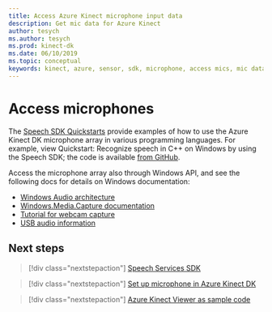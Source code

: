```yaml
---
title: Access Azure Kinect microphone input data
description: Get mic data for Azure Kinect
author: tesych
ms.author: tesych
ms.prod: kinect-dk
ms.date: 06/10/2019
ms.topic: conceptual 
keywords: kinect, azure, sensor, sdk, microphone, access mics, mic data
---
```


# Access microphones

The [Speech SDK Quickstarts](https://docs.microsoft.com/azure/cognitive-services/speech-service/#5-minute-quickstarts) provide examples of how to use the Azure Kinect DK microphone array in various programming languages.
For example, view Quickstart: Recognize speech in C++ on Windows by using the Speech SDK; the code is available [from GitHub](https://github.com/Azure-Samples/cognitive-services-speech-sdk/tree/master/quickstart/cpp-windows).

Access the microphone array also through Windows API, and see the following docs for details on Windows documentation:

* [Windows Audio architecture](https://docs.microsoft.com/windows-hardware/drivers/audio/windows-audio-architecture)
* [Windows.Media.Capture documentation](https://docs.microsoft.com/uwp/api/Windows.Media.Capture)
* [Tutorial for webcam capture](https://docs.microsoft.com/windows/uwp/audio-video-camera/basic-photo-video-and-audio-capture-with-mediacapture)
* [USB audio information](https://docs.microsoft.com/windows-hardware/drivers/audio/usb-2-0-audio-drivers)

## Next steps

>[!div class="nextstepaction"]
>[Speech Services SDK](https://docs.microsoft.com/azure/cognitive-services/speech-service/)

>[!div class="nextstepaction"]
>[Set up microphone in Azure Kinect DK](hardware-specification.md)

>[!div class="nextstepaction"]
>[Azure Kinect Viewer as sample code](https://github.com/Microsoft/Azure-Kinect-Sensor-SDK/tree/develop/tools/k4aviewer)
